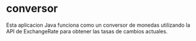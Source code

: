 # conversor
Esta aplicacion Java funciona como un conversor de monedas utilizando la API de ExchangeRate para obtener las tasas de cambios actuales.
